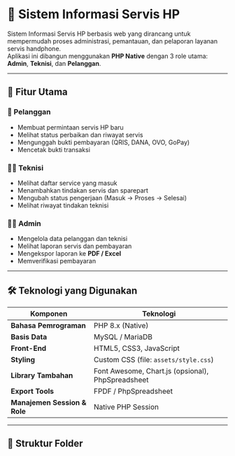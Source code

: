 # 📱 Sistem Informasi Servis HP

Sistem Informasi Servis HP berbasis web yang dirancang untuk mempermudah proses administrasi, pemantauan, dan pelaporan layanan servis handphone.  
Aplikasi ini dibangun menggunakan **PHP Native** dengan 3 role utama: **Admin**, **Teknisi**, dan **Pelanggan**.

---

## 🚀 Fitur Utama

### 👤 Pelanggan
- Membuat permintaan servis HP baru  
- Melihat status perbaikan dan riwayat servis  
- Mengunggah bukti pembayaran (QRIS, DANA, OVO, GoPay)  
- Mencetak bukti transaksi  

### 🧑‍🔧 Teknisi
- Melihat daftar service yang masuk  
- Menambahkan tindakan servis dan sparepart  
- Mengubah status pengerjaan (Masuk → Proses → Selesai)  
- Melihat riwayat tindakan teknisi  

### 🧑‍💼 Admin
- Mengelola data pelanggan dan teknisi  
- Melihat laporan servis dan pembayaran  
- Mengekspor laporan ke **PDF / Excel**  
- Memverifikasi pembayaran  

---

## 🛠️ Teknologi yang Digunakan

| Komponen | Teknologi |
|-----------|------------|
| **Bahasa Pemrograman** | PHP 8.x (Native) |
| **Basis Data** | MySQL / MariaDB |
| **Front-End** | HTML5, CSS3, JavaScript |
| **Styling** | Custom CSS (file: `assets/style.css`) |
| **Library Tambahan** | Font Awesome, Chart.js (opsional), PhpSpreadsheet |
| **Export Tools** | FPDF / PhpSpreadsheet |
| **Manajemen Session & Role** | Native PHP Session |

---

## 📂 Struktur Folder

